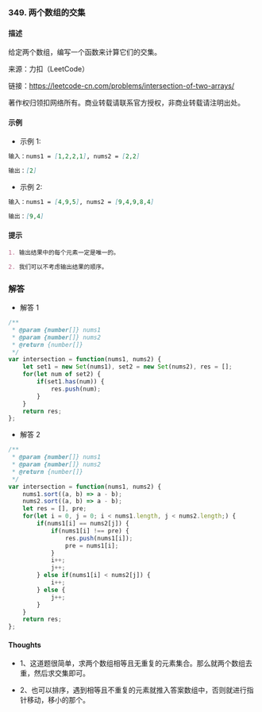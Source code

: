 ### 349. 两个数组的交集

#### 描述

给定两个数组，编写一个函数来计算它们的交集。

来源：力扣（LeetCode）

链接：https://leetcode-cn.com/problems/intersection-of-two-arrays/

著作权归领扣网络所有。商业转载请联系官方授权，非商业转载请注明出处。

#### 示例

+ 示例 1:
```md
输入：nums1 = [1,2,2,1], nums2 = [2,2]

输出：[2]
```
+ 示例 2:
```md
输入：nums1 = [4,9,5], nums2 = [9,4,9,8,4]

输出：[9,4]
```


#### 提示
```md
1. 输出结果中的每个元素一定是唯一的。

2. 我们可以不考虑输出结果的顺序。
```

### 解答

+ 解答 1
```js
/**
 * @param {number[]} nums1
 * @param {number[]} nums2
 * @return {number[]}
 */
var intersection = function(nums1, nums2) {
    let set1 = new Set(nums1), set2 = new Set(nums2), res = [];
    for(let num of set2) {
        if(set1.has(num)) {
            res.push(num);
        }
    }
    return res;
};
```

+ 解答 2
```js
/**
 * @param {number[]} nums1
 * @param {number[]} nums2
 * @return {number[]}
 */
var intersection = function(nums1, nums2) {
    nums1.sort((a, b) => a - b);
    nums2.sort((a, b) => a - b);
    let res = [], pre;
    for(let i = 0, j = 0; i < nums1.length, j < nums2.length;) {
        if(nums1[i] == nums2[j]) {
            if(nums1[i] !== pre) {
                res.push(nums1[i]);
                pre = nums1[i];
            }
            i++;
            j++;
        } else if(nums1[i] < nums2[j]) {
            i++;
        } else {
            j++;
        }
    }
    return res;
};
```


#### Thoughts

+ 1、这道题很简单，求两个数组相等且无重复的元素集合。那么就两个数组去重，然后求交集即可。

+ 2、也可以排序，遇到相等且不重复的元素就推入答案数组中，否则就进行指针移动，移小的那个。